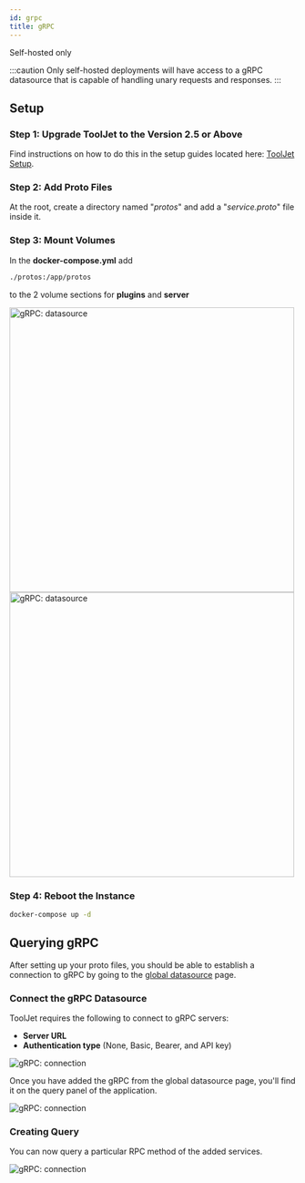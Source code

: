```yaml
---
id: grpc
title: gRPC
---
```


<div className='badge badge--primary heading-badge'>Self-hosted only</div>

:::caution
Only self-hosted deployments will have access to a gRPC datasource that is capable of handling unary requests and responses.
:::

<div style={{paddingTop:'24px'}}>

## Setup

### Step 1: Upgrade ToolJet to the Version 2.5 or Above

Find instructions on how to do this in the setup guides located here: [ToolJet Setup](https://docs.tooljet.com/docs/setup/).

### Step 2: Add Proto Files

At the root, create a directory named "*protos*" and add a "*service.proto*" file inside it.


### Step 3: Mount Volumes

In the **docker-compose.yml** add

```bash
./protos:/app/protos
```

to the 2 volume sections for **plugins** and **server**


<div style={{textAlign: 'center'}}>

<img className="screenshot-full" src="/img/datasource-reference/grpc/proto1.png" alt="gRPC: datasource" width='500' />

</div>

<div style={{textAlign: 'center'}}>

<img className="screenshot-full" src="/img/datasource-reference/grpc/proto2.png" alt="gRPC: datasource"  width='500'/>

</div>

### Step 4: Reboot the Instance

```bash
docker-compose up -d
```

</div>

<div style={{paddingTop:'24px'}}>

## Querying gRPC

After setting up your proto files, you should be able to establish a connection to gRPC by going to the [global datasource](/docs/data-sources/overview) page.

### Connect the gRPC Datasource

ToolJet requires the following to connect to gRPC servers:

- **Server URL**
- **Authentication type** (None, Basic, Bearer, and API key)

<div style={{textAlign: 'center'}}>

<img className="screenshot-full" src="/img/datasource-reference/grpc/connection.png" alt="gRPC: connection" />

</div>

Once you have added the gRPC from the global datasource page, you'll find it on the query panel of the application.

<div style={{textAlign: 'center'}}>

<img className="screenshot-full" src="/img/datasource-reference/grpc/grpcgds.png" alt="gRPC: connection" />

</div>

### Creating Query

You can now query a particular RPC method of the added services.

<div style={{textAlign: 'center'}}>

<img className="screenshot-full" src="/img/datasource-reference/grpc/query.png" alt="gRPC: connection" />

</div>

</div>

